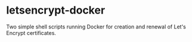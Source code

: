 # letsencrypt-docker

Two simple shell scripts running Docker for creation and renewal of Let's Encrypt certificates.
